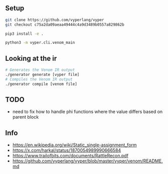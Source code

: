## Setup
```bash
git clone https://github.com/vyperlang/vyper
git checkout c75a2da09aeaa49444c4a9d3489b0557a829862b

pip3 install -e .

python3 -m vyper.cli.venom_main
```

## Looking at the ir
```bash
# Generates the Venom IR output
./generator generate [vyper file]
# Compiles the Venom IR output
./generator compile [venom file]
```

## TODO
- need to fix how to handle phi functions where the value differs based on parent block

## Info
- https://en.wikipedia.org/wiki/Static_single-assignment_form
- https://x.com/harkal/status/1870054989990666584
- https://www.trailofbits.com/documents/RattleRecon.pdf
- https://github.com/vyperlang/vyper/blob/master/vyper/venom/README.md
